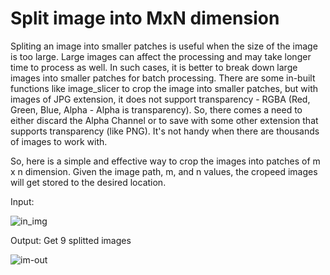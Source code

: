 
# Split image into MxN dimension

Spliting an image into smaller patches is useful when the size of the image is too large. Large images can affect the processing and may take longer time to process as well. In such cases, it is better to break down large images into smaller patches for batch processing. There are some in-built functions like image_slicer to crop the image into smaller patches, but with images of JPG extension, it does not support transparency - RGBA (Red, Green, Blue, Alpha - Alpha is transparency). So, there comes a need to either discard the Alpha Channel or to save with some other extension that supports transparency (like PNG). It's not handy when there are thousands of images to work with.


So, here is a simple and effective way to crop the images into patches of m x n dimension.
Given the image path, m, and n values, the cropeed images will get stored to the desired location.

Input: 


![in_img](https://user-images.githubusercontent.com/78141360/190328547-593096d5-329d-413f-aa40-2dd020f7d1d0.png)


Output: Get 9 splitted images


![im-out](https://user-images.githubusercontent.com/78141360/190328557-8a28f509-3daa-43d4-a1c2-b47f193838ba.png)


